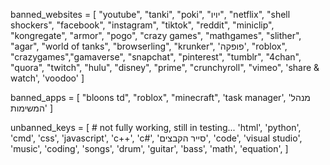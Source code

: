 banned_websites = [
    "youtube", "tanki", "poki", "יויו", "netflix",
    "shell shockers", "facebook", "instagram", "tiktok", "reddit",
    "miniclip", "kongregate", "armor", "pogo", "crazy games",
    "mathgames", "slither", "agar", "world of tanks",
    "browserling", "krunker", 'פופקה',
    "roblox", "crazygames","gamaverse",
    "snapchat", "pinterest", "tumblr", "4chan", "quora",
    "twitch", "hulu", "disney", "prime", "crunchyroll", "vimeo",
    'share & watch', 'voodoo'
]

banned_apps = [
    "bloons td", "roblox", "minecraft", 'task manager', 'מנהל המשימות'
]

unbanned_keys = [ # not fully working, still in testing...
    'html', 'python', 'cmd', 'css', 'javascript', 'c++', 'c#', 'סייר הקבצים',
    'code', 'visual studio', 'music', 'coding', 'songs', 'drum', 'guitar', 'bass',
    'math', 'equation',
]

